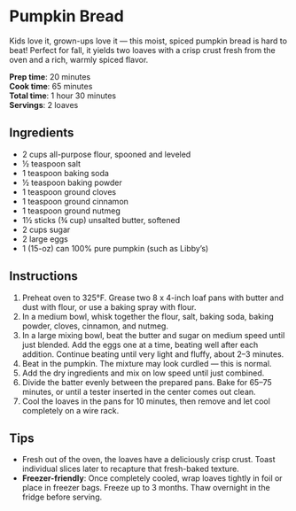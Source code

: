 # Pumpkin Bread

Kids love it, grown-ups love it — this moist, spiced pumpkin bread is hard to beat! Perfect for fall, it yields two loaves with a crisp crust fresh from the oven and a rich, warmly spiced flavor.

**Prep time**: 20 minutes  
**Cook time**: 65 minutes  
**Total time**: 1 hour 30 minutes  
**Servings**: 2 loaves  

## Ingredients

- 2 cups all-purpose flour, spooned and leveled  
- ½ teaspoon salt  
- 1 teaspoon baking soda  
- ½ teaspoon baking powder  
- 1 teaspoon ground cloves  
- 1 teaspoon ground cinnamon  
- 1 teaspoon ground nutmeg  
- 1½ sticks (¾ cup) unsalted butter, softened  
- 2 cups sugar  
- 2 large eggs  
- 1 (15-oz) can 100% pure pumpkin (such as Libby’s)  

## Instructions

1. Preheat oven to 325°F. Grease two 8 x 4-inch loaf pans with butter and dust with flour, or use a baking spray with flour.
2. In a medium bowl, whisk together the flour, salt, baking soda, baking powder, cloves, cinnamon, and nutmeg.
3. In a large mixing bowl, beat the butter and sugar on medium speed until just blended. Add the eggs one at a time, beating well after each addition. Continue beating until very light and fluffy, about 2–3 minutes.
4. Beat in the pumpkin. The mixture may look curdled — this is normal.
5. Add the dry ingredients and mix on low speed until just combined.
6. Divide the batter evenly between the prepared pans. Bake for 65–75 minutes, or until a tester inserted in the center comes out clean.
7. Cool the loaves in the pans for 10 minutes, then remove and let cool completely on a wire rack.

## Tips

- Fresh out of the oven, the loaves have a deliciously crisp crust. Toast individual slices later to recapture that fresh-baked texture.
- **Freezer-friendly**: Once completely cooled, wrap loaves tightly in foil or place in freezer bags. Freeze up to 3 months. Thaw overnight in the fridge before serving.
